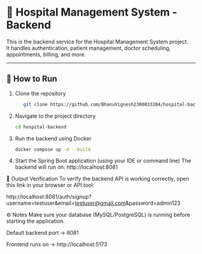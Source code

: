 # 🏥 Hospital Management System - Backend

This is the backend service for the Hospital Management System project.  
It handles authentication, patient management, doctor scheduling, appointments, billing, and more.

---

## 🚀 How to Run

1. Clone the repository  
   ```bash
      git clone https://github.com/BhanuVignesh2300033284/hospital-backend.git
2. Navigate to the project directory
   ```bash
   cd hospital-backend
3. Run the backend using Docker
   ```bash
   docker compose up -d --build

4. Start the Spring Boot application (using your IDE or command line)
   The backend will run on:
   http://localhost:8081
   
🧪 Output Verification
 To verify the backend API is working correctly, open this link in your browser or API tool:

http://localhost:8081/auth/signup?username=testuser&email=testuser@gmail.com&password=admin123

⚙️ Notes
Make sure your database (MySQL/PostgreSQL) is running before starting the application.

Default backend port → 8081

Frontend runs on → http://localhost:5173
